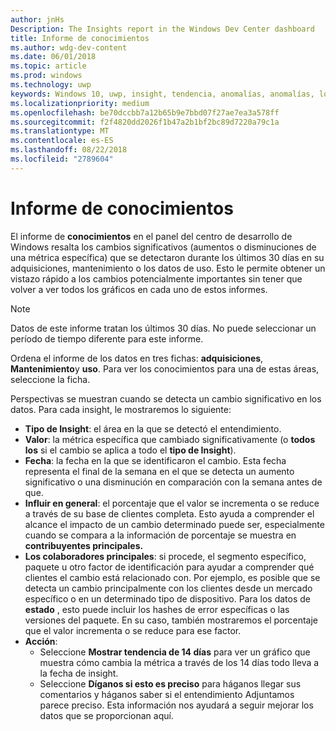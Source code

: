 ```yaml
---
author: jnHs
Description: The Insights report in the Windows Dev Center dashboard
title: Informe de conocimientos
ms.author: wdg-dev-content
ms.date: 06/01/2018
ms.topic: article
ms.prod: windows
ms.technology: uwp
keywords: Windows 10, uwp, insight, tendencia, anomalías, anomalías, los cambios de datos
ms.localizationpriority: medium
ms.openlocfilehash: be70dccbb7a12b65b9e7bbd07f27ae7ea3a578ff
ms.sourcegitcommit: f2f4820dd2026f1b47a2b1bf2bc89d7220a79c1a
ms.translationtype: MT
ms.contentlocale: es-ES
ms.lasthandoff: 08/22/2018
ms.locfileid: "2789604"
---
```

# <a name="insights-report"></a>Informe de conocimientos


El informe de **conocimientos** en el panel del centro de desarrollo de Windows resalta los cambios significativos (aumentos o disminuciones de una métrica específica) que se detectaron durante los últimos 30 días en su adquisiciones, mantenimiento o los datos de uso. Esto le permite obtener un vistazo rápido a los cambios potencialmente importantes sin tener que volver a ver todos los gráficos en cada uno de estos informes.

> [!NOTE]
> Datos de este informe tratan los últimos 30 días. No puede seleccionar un período de tiempo diferente para este informe.

Ordena el informe de los datos en tres fichas: **adquisiciones**, **Mantenimiento**y **uso**. Para ver los conocimientos para una de estas áreas, seleccione la ficha.

Perspectivas se muestran cuando se detecta un cambio significativo en los datos. Para cada insight, le mostraremos lo siguiente:
- **Tipo de Insight**: el área en la que se detectó el entendimiento.
- **Valor**: la métrica específica que cambiado significativamente (o **todos los** si el cambio se aplica a todo el **tipo de Insight**).
- **Fecha**: la fecha en la que se identificaron el cambio. Esta fecha representa el final de la semana en el que se detecta un aumento significativo o una disminución en comparación con la semana antes de que.
- **Influir en general**: el porcentaje que el valor se incrementa o se reduce a través de su base de clientes completa. Esto ayuda a comprender el alcance el impacto de un cambio determinado puede ser, especialmente cuando se compara a la información de porcentaje se muestra en **contribuyentes principales.**
- **Los colaboradores principales**: si procede, el segmento específico, paquete u otro factor de identificación para ayudar a comprender qué clientes el cambio está relacionado con. Por ejemplo, es posible que se detecta un cambio principalmente con los clientes desde un mercado específico o en un determinado tipo de dispositivo. Para los datos de **estado** , esto puede incluir los hashes de error específicas o las versiones del paquete. En su caso, también mostraremos el porcentaje que el valor incrementa o se reduce para ese factor.
- **Acción**:
   - Seleccione **Mostrar tendencia de 14 días** para ver un gráfico que muestra cómo cambia la métrica a través de los 14 días todo lleva a la fecha de insight.
   - Seleccione **Díganos si esto es preciso** para háganos llegar sus comentarios y háganos saber si el entendimiento Adjuntamos parece preciso. Esta información nos ayudará a seguir mejorar los datos que se proporcionan aquí. 

